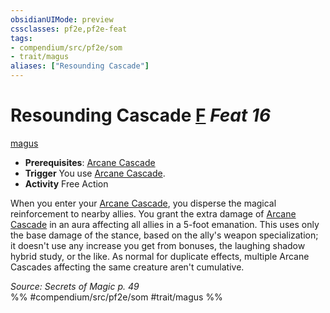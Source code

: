 ```yaml
---
obsidianUIMode: preview
cssclasses: pf2e,pf2e-feat
tags:
- compendium/src/pf2e/som
- trait/magus
aliases: ["Resounding Cascade"]
---
```

# Resounding Cascade  [F](rules/core-rulebook/chapter-9-playing-the-game.md#Actions "Free Action") *Feat 16*  
[magus](rules/traits/magus-som.md "Magus Class Trait")  

- **Prerequisites**: [Arcane Cascade](rules/actions/arcane-cascade-som.md)
- **Trigger** You use [Arcane Cascade](rules/actions/arcane-cascade-som.md).
- **Activity** Free Action

When you enter your [Arcane Cascade](rules/actions/arcane-cascade-som.md), you disperse the magical reinforcement to nearby allies. You grant the extra damage of [Arcane Cascade](rules/actions/arcane-cascade-som.md) in an aura affecting all allies in a 5-foot emanation. This uses only the base damage of the stance, based on the ally's weapon specialization; it doesn't use any increase you get from bonuses, the laughing shadow hybrid study, or the like. As normal for duplicate effects, multiple Arcane Cascades affecting the same creature aren't cumulative.

*Source: Secrets of Magic p. 49*  
%% #compendium/src/pf2e/som #trait/magus %%